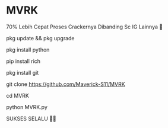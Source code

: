 # MVRK
70% Lebih Cepat Proses Crackernya Dibanding Sc IG Lainnya 🙏

pkg update && pkg upgrade

pkg install python

pip install rich

pkg install git

git clone https://github.com/Maverick-S11/MVRK

cd MVRK

python MVRK.py

SUKSES SELALU 🦹🦸
